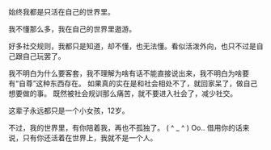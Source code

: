 始终我都是只活在自己的世界里。

我不懂那么多，我在自己的世界里遨游。

好多社交规则，我都只是知道，却不懂，也无法懂。看似活泼外向，也只不过是自己跟自己玩罢了。

我不明白为什么要客套，我不理解为啥有话不能直接说出来，我不明白为啥要有“自尊”这种东西存在。
如果真的实在是和社会相处不了，就回家呆了，做自己想要做的事。
既然被社会规训那么痛苦，就不要进入社会了，减少社交。

这辈子永远都只是一个小女孩，12岁。

不过，我的世界里，有你陪着我，再也不孤独了。 ( ^ _ ^ ) Oo..
借用你的话来说，只有你还活着在世界上，我就不是一个人。
